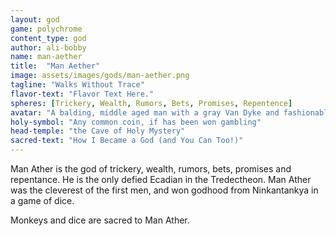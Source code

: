 ```yaml
---
layout: god
game: polychrome
content_type: god
author: ali-bobby
name: man-aether
title:  "Man Aether"
image: assets/images/gods/man-aether.png
tagline: "Walks Without Trace"
flavor-text: "Flavor Text Here."
spheres: [Trickery, Wealth, Rumors, Bets, Promises, Repentence]
avatar: "A balding, middle aged man with a gray Van Dyke and fashionable clothes"
holy-symbol: "Any common coin, if has been won gambling"
head-temple: "the Cave of Holy Mystery"
sacred-text: "How I Became a God (and You Can Too!)"
---
```


Man Ather is the god of trickery, wealth, rumors, bets, promises and repentance. He is the only defied Ecadian in the Tredectheon. Man Ather was the cleverest of the first men, and won godhood from Ninkantankya in a game of dice.

Monkeys and dice are sacred to Man Ather.
